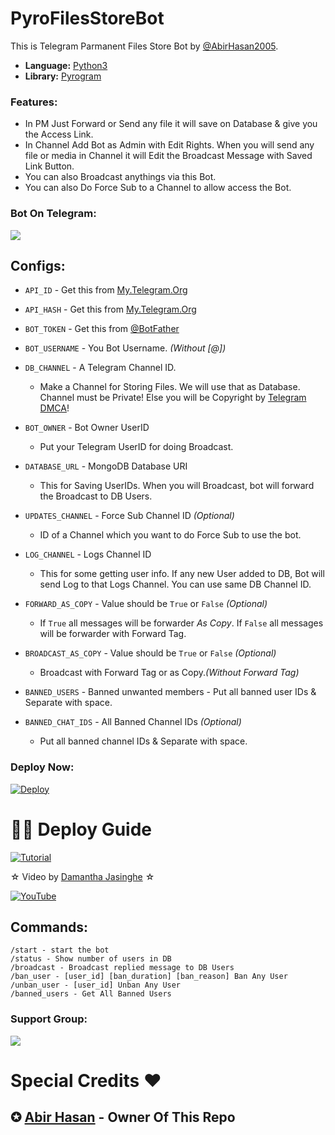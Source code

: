 # PyroFilesStoreBot
This is Telegram Parmanent Files Store Bot by [@AbirHasan2005](https://github.com/AbirHasan2005/PyroFilesStoreBot).

* **Language:** [Python3](https://www.python.org)
* **Library:** [Pyrogram](https://docs.pyrogram.org)

### Features:
- In PM Just Forward or Send any file it will save on Database & give you the Access Link.
- In Channel Add Bot as Admin with Edit Rights. When you will send any file or media in Channel it will Edit the Broadcast Message with Saved Link Button.
- You can also Broadcast anythings via this Bot.
- You can also Do Force Sub to a Channel to allow access the Bot.

###  Bot On Telegram:
<a href="https://t.me/FilestooLinkBot"><img src="https://img.shields.io/badge/File%20To%20Link%20Bot-blue.svg?logo=telegram"></a>

## Configs:
- `API_ID` - Get this from [My.Telegram.Org](https://my.telegram.org)
- `API_HASH` - Get this from [My.Telegram.Org](https://my.telegram.org)
- `BOT_TOKEN` - Get this from [@BotFather](https://t.me/BotFather)
- `BOT_USERNAME` - You Bot Username. *(Without [@])*
- `DB_CHANNEL` - A Telegram Channel ID.
	- Make a Channel for Storing Files. We will use that as Database. Channel must be Private! Else you will be Copyright by [Telegram DMCA](https://t.me/dmcatelegram)!

- `BOT_OWNER` - Bot Owner UserID
	- Put your Telegram UserID for doing Broadcast.

- `DATABASE_URL` - MongoDB Database URI
	- This for Saving UserIDs. When you will Broadcast, bot will forward the Broadcast to DB Users.

- `UPDATES_CHANNEL` - Force Sub Channel ID *(Optional)*
	- ID of a Channel which you want to do Force Sub to use the bot. 

- `LOG_CHANNEL` - Logs Channel ID
	- This for some getting user info. If any new User added to DB, Bot will send Log to that Logs Channel. You can use same DB Channel ID.

- `FORWARD_AS_COPY` - Value should be `True` or `False` *(Optional)*
	- If `True` all messages will be forwarder *As Copy*. If `False` all messages will be forwarder with Forward Tag.

- `BROADCAST_AS_COPY` - Value should be `True` or `False` *(Optional)*
  	- Broadcast with Forward Tag or as Copy.*(Without Forward Tag)*

- `BANNED_USERS` - Banned unwanted members
         - Put all banned user IDs & Separate with space.

- `BANNED_CHAT_IDS` - All Banned Channel IDs *(Optional)*
	- Put all banned channel IDs & Separate with space.


### Deploy Now:
[![Deploy](https://www.herokucdn.com/deploy/button.svg)](https://heroku.com/deploy?template=https://github.com/Damantha126/FileToLinkBot)

# 🧙‍♀️ Deploy Guide

[![Tutorial](https://yt-embed.herokuapp.com/embed?v=BAgK95gkyN8)](https://www.youtube.com/watch?v=BAgK95gkyN8)

☆ Video by [Damantha Jasinghe](https://www.youtube.com/watch?v=BAgK95gkyN8) ☆

[![YouTube](https://img.shields.io/badge/YouTube-Video%20Tutorial-red?logo=youtube)](https://www.youtube.com/watch?v=BAgK95gkyN8)
## Commands:
```
/start - start the bot
/status - Show number of users in DB
/broadcast - Broadcast replied message to DB Users
/ban_user - [user_id] [ban_duration] [ban_reason] Ban Any User
/unban_user - [user_id] Unban Any User
/banned_users - Get All Banned Users
```

### Support Group:
<a href="https://t.me/AnkiSupport_Official"><img src="https://img.shields.io/badge/Telegram-Join%20Telegram%20Group-blue.svg?logo=telegram"></a>

# Special Credits ❤

## ✪ [Abir Hasan](https://github.com/AbirHasan2005/PyroFilesStoreBot) - Owner Of This Repo
